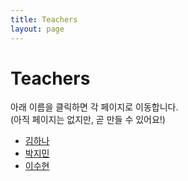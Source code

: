 ```yaml
---
title: Teachers
layout: page
---
```


# Teachers

아래 이름을 클릭하면 각 페이지로 이동합니다.  
(아직 페이지는 없지만, 곧 만들 수 있어요!)

- [김하나](kimhana.md)
- [박지민](parkjimin.md)
- [이수현](leesuhyun.md)
